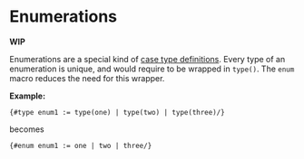 # Enumerations

**WIP**

Enumerations are a special kind of [case type definitions](/markup/logic/types/type-definition#case-type-definition).
Every type of an enumeration is unique, and would require to be wrapped in `type()`.
The `enum` macro reduces the need for this wrapper.

**Example:**

```
{#type enum1 := type(one) | type(two) | type(three)/}
```

becomes

```
{#enum enum1 := one | two | three/}
```
